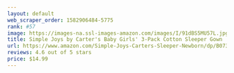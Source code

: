 ```yaml
---
layout: default 
﻿web_scraper_order: 1582906484-5775
rank: #57
image: https://images-na.ssl-images-amazon.com/images/I/91dBS5MU57L.jpg
title: Simple Joys by Carter's Baby Girls' 3-Pack Cotton Sleeper Gown
url: https://www.amazon.com/Simple-Joys-Carters-Sleeper-Newborn/dp/B073WMFKPZ/ref=zg_mw_fashion_57?_encoding=UTF8&psc=1&refRID=AZBY6YMEBY865ZWC08K7
reviews: 4.6 out of 5 stars
price: $14.99 
---
```

